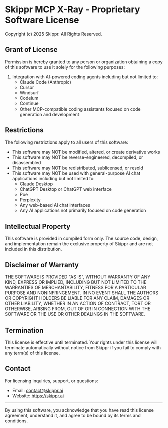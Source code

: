 # Skippr MCP X-Ray - Proprietary Software License

Copyright (c) 2025 Skippr. All Rights Reserved.

## Grant of License

Permission is hereby granted to any person or organization obtaining a copy
of this software to use it solely for the following purposes:

1. Integration with AI-powered coding agents including but not limited to:
   - Claude Code (Anthropic)
   - Cursor
   - Windsurf
   - Codeium
   - Continue
   - Other MCP-compatible coding assistants focused on code generation and development

## Restrictions

The following restrictions apply to all users of this software:

- This software may NOT be modified, altered, or create derivative works
- This software may NOT be reverse-engineered, decompiled, or disassembled
- This software may NOT be redistributed, sublicensed, or resold
- This software may NOT be used with general-purpose AI chat applications including but not limited to:
  - Claude Desktop
  - ChatGPT Desktop or ChatGPT web interface
  - Poe
  - Perplexity
  - Any web-based AI chat interfaces
  - Any AI applications not primarily focused on code generation

## Intellectual Property

This software is provided in compiled form only. The source code, design, and implementation
remain the exclusive property of Skippr and are not included in this distribution.

## Disclaimer of Warranty

THE SOFTWARE IS PROVIDED "AS IS", WITHOUT WARRANTY OF ANY KIND, EXPRESS OR
IMPLIED, INCLUDING BUT NOT LIMITED TO THE WARRANTIES OF MERCHANTABILITY,
FITNESS FOR A PARTICULAR PURPOSE AND NONINFRINGEMENT. IN NO EVENT SHALL THE
AUTHORS OR COPYRIGHT HOLDERS BE LIABLE FOR ANY CLAIM, DAMAGES OR OTHER
LIABILITY, WHETHER IN AN ACTION OF CONTRACT, TORT OR OTHERWISE, ARISING FROM,
OUT OF OR IN CONNECTION WITH THE SOFTWARE OR THE USE OR OTHER DEALINGS IN THE
SOFTWARE.

## Termination

This license is effective until terminated. Your rights under this license will
terminate automatically without notice from Skippr if you fail to comply with
any term(s) of this license.

## Contact

For licensing inquiries, support, or questions:
- Email: contact@skippr.ai
- Website: https://skippr.ai

---

By using this software, you acknowledge that you have read this license agreement,
understand it, and agree to be bound by its terms and conditions.